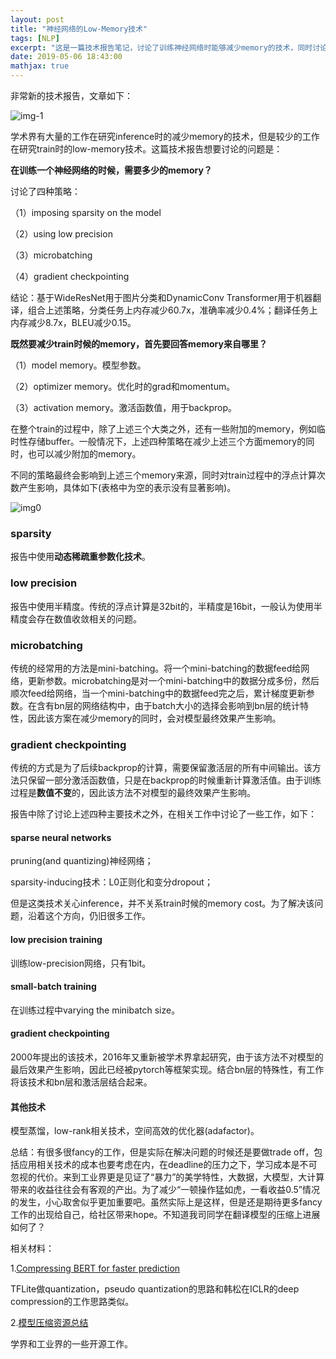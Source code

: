 ```yaml
---
layout: post
title: "神经网络的Low-Memory技术"
tags: [NLP]
excerpt: "这是一篇技术报告笔记，讨论了训练神经网络时能够减少memory的技术，同时讨论了该技术与模型最终效果的影响。"
date: 2019-05-06 18:43:00
mathjax: true
---
```


非常新的技术报告，文章如下：

![img-1](http://wx4.sinaimg.cn/mw690/aba7d18bly1g2s03uqyvjj21eo0o0q7d.jpg)

学术界有大量的工作在研究inference时的减少memory的技术，但是较少的工作在研究train时的low-memory技术。这篇技术报告想要讨论的问题是：

**在训练一个神经网络的时候，需要多少的memory？**

讨论了四种策略：

（1）imposing sparsity on the model

（2）using low precision

（3）microbatching

（4）gradient checkpointing

结论：基于WideResNet用于图片分类和DynamicConv Transformer用于机器翻译，组合上述策略，分类任务上内存减少60.7x，准确率减少0.4%；翻译任务上内存减少8.7x，BLEU减少0.15。

**既然要减少train时候的memory，首先要回答memory来自哪里？**

（1）model memory。模型参数。

（2）optimizer memory。优化时的grad和momentum。

（3）activation memory。激活函数值，用于backprop。

在整个train的过程中，除了上述三个大类之外，还有一些附加的memory，例如临时性存储buffer。一般情况下，上述四种策略在减少上述三个方面memory的同时，也可以减少附加的memory。

不同的策略最终会影响到上述三个memory来源，同时对train过程中的浮点计算次数产生影响，具体如下(表格中为空的表示没有显著影响)。

![img0](http://wx4.sinaimg.cn/mw690/aba7d18bly1g2ryo6moiij21oo0cmacb.jpg)

### sparsity

报告中使用**动态稀疏重参数化技术**。

### low precision

报告中使用半精度。传统的浮点计算是32bit的，半精度是16bit，一般认为使用半精度会存在数值收敛相关的问题。

### microbatching

传统的经常用的方法是mini-batching。将一个mini-batching的数据feed给网络，更新参数。microbatching是对一个mini-batching中的数据分成多份，然后顺次feed给网络，当一个mini-batching中的数据feed完之后，累计梯度更新参数。在含有bn层的网络结构中，由于batch大小的选择会影响到bn层的统计特性，因此该方案在减少memory的同时，会对模型最终效果产生影响。

### gradient checkpointing

传统的方式是为了后续backprop的计算，需要保留激活层的所有中间输出。该方法只保留一部分激活函数值，只是在backprop的时候重新计算激活值。由于训练过程是**数值不变**的，因此该方法不对模型的最终效果产生影响。

报告中除了讨论上述四种主要技术之外，在相关工作中讨论了一些工作，如下：

#### sparse neural networks

pruning(and quantizing)神经网络；

sparsity-inducing技术：L0正则化和变分dropout；

但是这类技术关心inference，并不关系train时候的memory cost。为了解决该问题，沿着这个方向，仍旧很多工作。


#### low precision training

训练low-precision网络，只有1bit。

#### small-batch training

在训练过程中varying the minibatch size。

#### gradient checkpointing

2000年提出的该技术，2016年又重新被学术界拿起研究，由于该方法不对模型的最后效果产生影响，因此已经被pytorch等框架实现。结合bn层的特殊性，有工作将该技术和bn层和激活层结合起来。

#### 其他技术

模型蒸馏，low-rank相关技术，空间高效的优化器(adafactor)。

总结：有很多很fancy的工作，但是实际在解决问题的时候还是要做trade off，包括应用相关技术的成本也要考虑在内，在deadline的压力之下，学习成本是不可忽视的代价。来到工业界更是见证了“暴力”的美学特性，大数据，大模型，大计算带来的收益往往会有客观的产出。为了减少“一顿操作猛如虎，一看收益0.5”情况的发生，小心取舍似乎更加重要吧。虽然实际上是这样，但是还是期待更多fancy工作的出现给自己，给社区带来hope。不知道我司同学在翻译模型的压缩上进展如何了？

相关材料：

1.[Compressing BERT for faster prediction](https://blog.rasa.com/compressing-bert-for-faster-prediction-2/)

TFLite做quantization，pseudo quantization的思路和韩松在ICLR的deep compression的工作思路类似。

2.[模型压缩资源总结](https://blog.csdn.net/w285868925/article/details/81284936)

学界和工业界的一些开源工作。




















